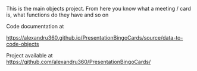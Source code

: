 This is the main objects project. From here you know what a meeting / card is, what functions do they have and so on


Code documentation at

https://alexandru360.github.io/PresentationBingoCards/source/data-to-code-objects

Project available at https://github.com/alexandru360/PresentationBingoCards/
